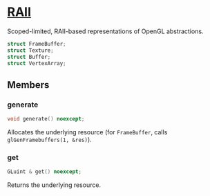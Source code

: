 # [RAII](RAII.hpp)

Scoped-limited, RAII-based representations of OpenGL abstractions.

```cpp
struct FrameBuffer;
struct Texture;
struct Buffer;
struct VertexArray;
```

## Members

### generate

```cpp
void generate() noexcept;
```

Allocates the underlying resource (for `FrameBuffer`, calls `glGenFramebuffers(1, &res)`).

### get

```cpp
GLuint & get() noexcept;
```

Returns the underlying resource.